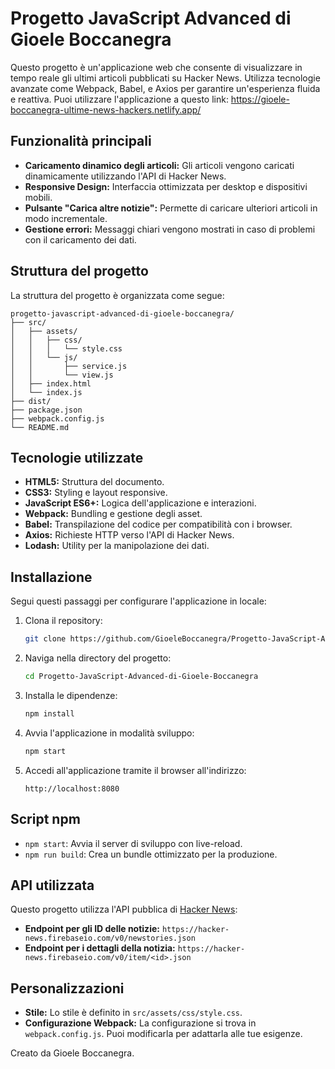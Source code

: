 # Progetto JavaScript Advanced di Gioele Boccanegra

Questo progetto è un'applicazione web che consente di visualizzare in tempo reale gli ultimi articoli pubblicati su Hacker News. Utilizza tecnologie avanzate come Webpack, Babel, e Axios per garantire un'esperienza fluida e reattiva.
Puoi utilizzare l'applicazione a questo link: https://gioele-boccanegra-ultime-news-hackers.netlify.app/

## Funzionalità principali

- **Caricamento dinamico degli articoli:** Gli articoli vengono caricati dinamicamente utilizzando l'API di Hacker News.
- **Responsive Design:** Interfaccia ottimizzata per desktop e dispositivi mobili.
- **Pulsante "Carica altre notizie":** Permette di caricare ulteriori articoli in modo incrementale.
- **Gestione errori:** Messaggi chiari vengono mostrati in caso di problemi con il caricamento dei dati.

## Struttura del progetto

La struttura del progetto è organizzata come segue:

```
progetto-javascript-advanced-di-gioele-boccanegra/
├── src/
│   ├── assets/
│   │   ├── css/
│   │   │   └── style.css
│   │   └── js/
│   │       ├── service.js
│   │       └── view.js
│   ├── index.html
│   └── index.js
├── dist/
├── package.json
├── webpack.config.js
└── README.md
```

## Tecnologie utilizzate

- **HTML5:** Struttura del documento.
- **CSS3:** Styling e layout responsive.
- **JavaScript ES6+:** Logica dell'applicazione e interazioni.
- **Webpack:** Bundling e gestione degli asset.
- **Babel:** Transpilazione del codice per compatibilità con i browser.
- **Axios:** Richieste HTTP verso l'API di Hacker News.
- **Lodash:** Utility per la manipolazione dei dati.

## Installazione

Segui questi passaggi per configurare l'applicazione in locale:

1. Clona il repository:
   ```bash
   git clone https://github.com/GioeleBoccanegra/Progetto-JavaScript-Advanced-di-Gioele-Boccanegra.git
   ```
2. Naviga nella directory del progetto:
   ```bash
   cd Progetto-JavaScript-Advanced-di-Gioele-Boccanegra
   ```
3. Installa le dipendenze:
   ```bash
   npm install
   ```
4. Avvia l'applicazione in modalità sviluppo:
   ```bash
   npm start
   ```
5. Accedi all'applicazione tramite il browser all'indirizzo:
   ```
   http://localhost:8080
   ```

## Script npm

- `npm start`: Avvia il server di sviluppo con live-reload.
- `npm run build`: Crea un bundle ottimizzato per la produzione.

## API utilizzata

Questo progetto utilizza l'API pubblica di [Hacker News](https://github.com/HackerNews/API):
- **Endpoint per gli ID delle notizie:** `https://hacker-news.firebaseio.com/v0/newstories.json`
- **Endpoint per i dettagli della notizia:** `https://hacker-news.firebaseio.com/v0/item/<id>.json`

## Personalizzazioni

- **Stile:** Lo stile è definito in `src/assets/css/style.css`.
- **Configurazione Webpack:** La configurazione si trova in `webpack.config.js`. Puoi modificarla per adattarla alle tue esigenze.


Creato da Gioele Boccanegra.

